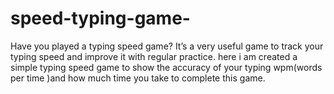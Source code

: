 
# speed-typing-game-


Have you played a typing speed game? It’s a very useful game to track your typing speed and improve it with regular practice. here i am created a simple typing speed game to show the accuracy of your typing wpm(words per time )and how much time you take to complete this game. 



